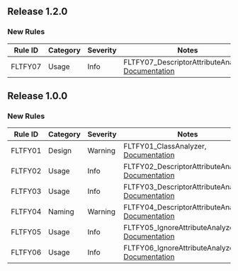﻿## Release 1.2.0

### New Rules

Rule ID | Category | Severity | Notes
--------|----------|----------|-------
FLTFY07 | Usage    | Info     | FLTFY07_DescriptorAttributeAnalyzer, [Documentation](https://github.com/MooVC/Fluentify/blob/master/docs/rules/FLTFY07.md)

## Release 1.0.0

### New Rules

Rule ID | Category | Severity | Notes
--------|----------|----------|-------
FLTFY01 | Design   | Warning  | FLTFY01_ClassAnalyzer, [Documentation](https://github.com/MooVC/Fluentify/blob/master/docs/rules/FLTFY01.md)
FLTFY02 | Usage    | Info     | FLTFY02_DescriptorAttributeAnalyzer, [Documentation](https://github.com/MooVC/Fluentify/blob/master/docs/rules/FLTFY02.md)
FLTFY03 | Usage    | Info     | FLTFY03_DescriptorAttributeAnalyzer, [Documentation](https://github.com/MooVC/Fluentify/blob/master/docs/rules/FLTFY03.md)
FLTFY04 | Naming   | Warning  | FLTFY04_DescriptorAttributeAnalyzer, [Documentation](https://github.com/MooVC/Fluentify/blob/master/docs/rules/FLTFY04.md)
FLTFY05 | Usage    | Info     | FLTFY05_IgnoreAttributeAnalyzer, [Documentation](https://github.com/MooVC/Fluentify/blob/master/docs/rules/FLTFY05.md)
FLTFY06 | Usage    | Info     | FLTFY06_IgnoreAttributeAnalyzer, [Documentation](https://github.com/MooVC/Fluentify/blob/master/docs/rules/FLTFY06.md)